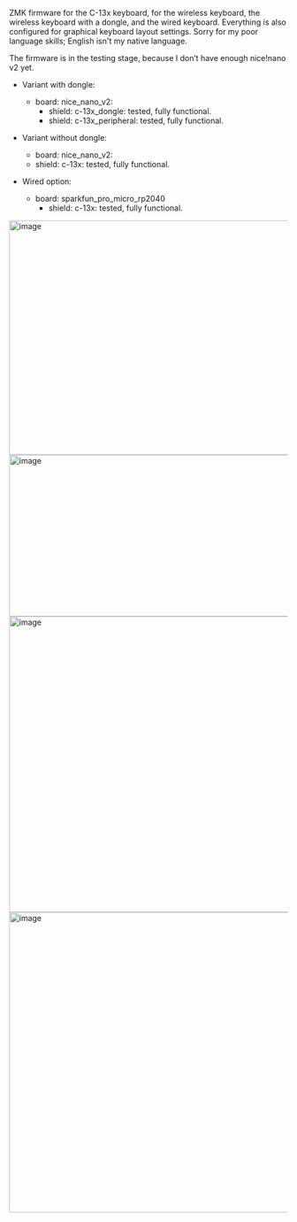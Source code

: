 ZMK firmware for the C-13x keyboard, for the wireless keyboard, the wireless keyboard with a dongle, and the wired keyboard.
Everything is also configured for graphical keyboard layout settings.
Sorry for my poor language skills; English isn't my native language.

The firmware is in the testing stage, because I don’t have enough nice!nano v2 yet.

- Variant with dongle:
  - board: nice_nano_v2:
    - shield: c-13x_dongle: tested, fully functional.
    - shield: c-13x_peripheral: tested, fully functional.

- Variant without dongle:
    - board: nice_nano_v2: 
    - shield: c-13x: tested, fully functional.

- Wired option:
  - board: sparkfun_pro_micro_rp2040
    - shield: c-13x: tested, fully functional.
  

<img width="875" height="424" alt="image" src="https://github.com/user-attachments/assets/3f893f0e-f72b-45be-97f3-608652085af9" />

<img width="655" height="292" alt="image" src="https://github.com/user-attachments/assets/22d41c1f-1160-488c-bcae-7e7406e3a520" />



<img width="548" height="535" alt="image" src="https://github.com/user-attachments/assets/9bb79667-4378-4d09-952a-06d88ca589f8" />  

<img width="565" height="543" alt="image" src="https://github.com/user-attachments/assets/21603b16-b855-46c1-84ed-c01ee1e5a1c0" />

